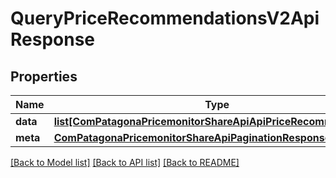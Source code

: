 # QueryPriceRecommendationsV2ApiResponse

## Properties
Name | Type | Description | Notes
------------ | ------------- | ------------- | -------------
**data** | [**list[ComPatagonaPricemonitorShareApiApiPriceRecommendation]**](ComPatagonaPricemonitorShareApiApiPriceRecommendation.md) |  | 
**meta** | [**ComPatagonaPricemonitorShareApiPaginationResponse**](ComPatagonaPricemonitorShareApiPaginationResponse.md) |  | [optional] 

[[Back to Model list]](../README.md#documentation-for-models) [[Back to API list]](../README.md#documentation-for-api-endpoints) [[Back to README]](../README.md)


